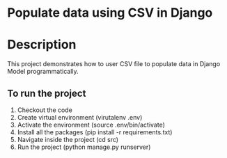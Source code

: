 # Populate data using CSV in Django

# Description
This project demonstrates how to user CSV file to populate data in Django Model programmatically.

## To run the project
1. Checkout the code
2. Create virtual environment (virutalenv .env)
3. Activate the environment (source .env/bin/activate)
4. Install all the packages (pip install -r requirements.txt)
5. Navigate inside the project (cd src)
6. Run the project (python manage.py runserver)

